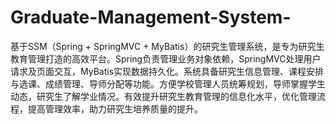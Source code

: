 # Graduate-Management-System-
基于SSM（Spring + SpringMVC + MyBatis）的研究生管理系统，是专为研究生教育管理打造的高效平台。Spring负责管理业务对象依赖，SpringMVC处理用户请求及页面交互，MyBatis实现数据持久化。系统具备研究生信息管理、课程安排与选课、成绩管理、导师分配等功能。方便学校管理人员统筹规划，导师掌握学生动态，研究生了解学业情况。有效提升研究生教育管理的信息化水平，优化管理流程，提高管理效率，助力研究生培养质量的提升。

